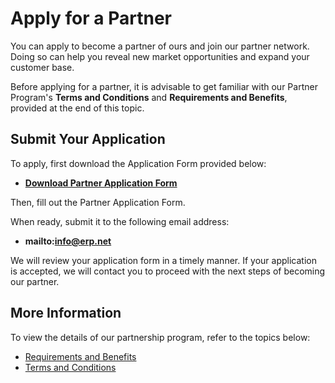 # Apply for a Partner

You can apply to become a partner of ours and join our partner network. 
Doing so can help you reveal new market opportunities and expand your customer base.  

Before applying for a partner, it is advisable to get familiar with our Partner Program's **Terms and Conditions** and **Requirements and Benefits**, provided at the end of this topic.  

## Submit Your Application

To apply, first download the Application Form provided below:  

* **<a id="raw-url" href="https://github.com/ErpNetDocs/info/raw/main/partners/partner-application-form.docx">Download Partner Application Form</a>**

Then, fill out the Partner Application Form. 

When ready, submit it to the following email address:  

* **mailto:info@erp.net**

We will review your application form in a timely manner. 
If your application is accepted, we will contact you to proceed with the next steps of becoming our partner.  

## More Information

To view the details of our partnership program, refer to the topics below:  

* [Requirements and Benefits](partner-program-requirements-and-benefits.md)  
* [Terms and Conditions](partner-program-terms-and-conditions.md)  
